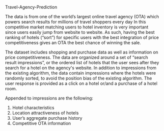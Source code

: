  Travel-Agency-Prediction



The data is from one of the world’s largest online travel agency (OTA) which powers search results for millions of travel shoppers every day
In this competitive market matching users to hotel inventory is very important since users easily jump from website to website.
As such, having the best ranking of hotels (“sort”) for specific users with the best integration of price competitiveness gives an OTA the best chance of winning the sale.

The dataset includes shopping and purchase data as well as information on price competitiveness.
The data are organized around a set of “search result impressions”, or the ordered list of hotels that the user sees after they search for a hotel on the agency's website.
In addition to impressions from the existing algorithm, the data contain impressions where the hotels were randomly sorted, to avoid the position bias of the existing algorithm.
The user response is provided as a click on a hotel or/and a purchase of a hotel room.

Appended to impressions are the following:

1) Hotel characteristics
2) Location attractiveness of hotels
3) User’s aggregate purchase history
4) Competitive OTA information



